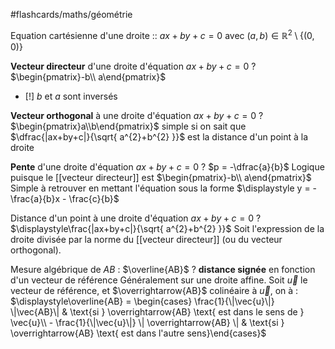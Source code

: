 #flashcards/maths/géométrie

Equation cartésienne d'une droite :: $ax + by +c = 0$ avec $(a, b) \in \mathbb{R}^{2} \setminus \{ (0, 0) \}$
<!--SR:!2025-04-23,667,290-->

**Vecteur directeur** d'une droite d'équation $ax+by+c = 0$
?
$\begin{pmatrix}-b\\ a\end{pmatrix}$
 - [!] $b$ et $a$ sont inversés
<!--SR:!2023-09-24,52,230-->

**Vecteur orthogonal** à une droite d'équation $ax + by +c = 0$ 
?
$\begin{pmatrix}a\\b\end{pmatrix}$
simple si on sait que $\dfrac{|ax+by+c|}{\sqrt{ a^{2}+b^{2} }}$ est la distance d'un point à la droite
<!--SR:!2024-02-06,225,250-->

**Pente** d'une droite d'équation $ax+by+c = 0$
?
$p = -\dfrac{a}{b}$
Logique puisque le [[vecteur directeur]] est $\begin{pmatrix}-b\\ a\end{pmatrix}$
Simple à retrouver en mettant l'équation sous la forme $\displaystyle y = - \frac{a}{b}x - \frac{c}{b}$
<!--SR:!2023-08-05,2,190-->


Distance d'un point à une droite d'équation $ax+by+c = 0$
?
$\displaystyle\frac{|ax+by+c|}{\sqrt{ a^{2}+b^{2} }}$
Soit l'expression de la droite divisée par la norme du [[vecteur directeur]] (ou du vecteur orthogonal).
<!--SR:!2023-08-05,2,210-->

Mesure algébrique de $AB$ : $\overline{AB}$
?
**distance signée** en fonction d'un vecteur de référence
Généralement sur une droite affine.
Soit $\vec{u}$ le vecteur de référence, et $\overrightarrow{AB}$ colinéaire à $\vec{u}$, on à :
$\displaystyle\overline{AB} = \begin{cases} \frac{1}{\|\vec{u}\|} \|\vec{AB}\| & \text{si } \overrightarrow{AB} \text{ est dans le sens de } \vec{u}\\ - \frac{1}{\|\vec{u}\|} \| \overrightarrow{AB} \| & \text{si } \overrightarrow{AB}  \text{ est dans l'autre sens}\end{cases}$
<!--SR:!2024-02-25,244,270-->



